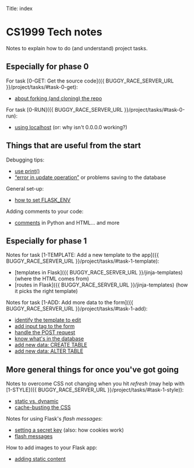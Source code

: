 Title: index


# CS1999 Tech notes

Notes to explain how to do (and understand) project tasks.

## Especially for phase 0

For task [0-GET: Get the source code]({{ BUGGY_RACE_SERVER_URL }}/project/tasks/#task-0-get):

* [about forking (and cloning) the repo](forking-the-repo)

For task [0-RUN]({{ BUGGY_RACE_SERVER_URL }}/project/tasks/#task-0-run):

* [using localhost](localhost) (or: why isn't 0.0.0.0 working?)

## Things that are useful from the start

Debugging tips:

* [use print()](print-debug)
* [“error in update operation”](error-in-update) or problems saving to the
  database

General set-up:

* [how to set FLASK_ENV](setting-env)

Adding comments to your code:

* [comments](comments) in Python and HTML... and more

## Especially for phase 1

Notes for task
[1-TEMPLATE: Add a new template to the app]({{ BUGGY_RACE_SERVER_URL }}/project/tasks/#task-1-template):

* [templates in Flask]({{ BUGGY_RACE_SERVER_URL }}/jinja-templates) (where the HTML comes from)
* [routes in Flask]({{ BUGGY_RACE_SERVER_URL }}/jinja-templates) (how it picks the right template)


Notes for task
[1-ADD: Add more data to the form]({{ BUGGY_RACE_SERVER_URL }}/project/tasks/#task-1-add):

* [identify the template to edit](identify-template)
* [add input tag to the form](add-input-to-form)
* [handle the POST request](handle-post)
* [know what's in the database](database-structure)
* [add new data: CREATE TABLE](adding-new-data-i)
* [add new data: ALTER TABLE](adding-new-data-ii)


## More general things for once you've got going

Notes to overcome CSS not changing when you hit _refresh_
(may help with [1-STYLE]({{ BUGGY_RACE_SERVER_URL }}/project/tasks/#task-1-style)):

* [static vs. dynamic](static-vs-dynamic)
* [cache-busting the CSS](cache-busting-css)

Notes for using Flask's _flash messages_:

* [setting a secret key](secret-key) (also: how cookies work)
* [flash messages](flash-message)

How to add images to your Flask app:

* [adding static content](static-content)


